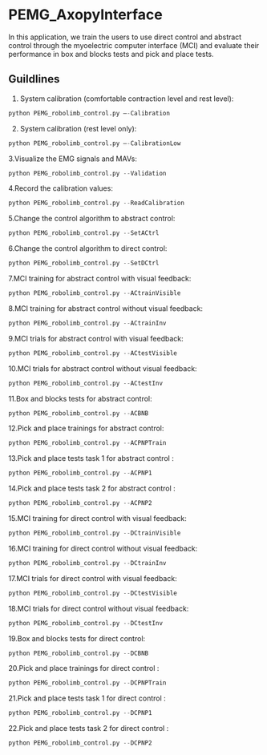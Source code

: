 # PEMG_AxopyInterface

In this application, we train the users to use direct control and abstract control through the myoelectric computer interface (MCI) and evaluate their performance in box and blocks tests and pick and place tests.



## Guildlines
1. System calibration (comfortable contraction level and rest level): 
```python
python PEMG_robolimb_control.py –-Calibration
```
2. System calibration (rest level only): 
```python
python PEMG_robolimb_control.py –-CalibrationLow
```
3.Visualize the EMG signals and MAVs:
```python
python PEMG_robolimb_control.py --Validation
```
4.Record the calibration values:
```python
python PEMG_robolimb_control.py --ReadCalibration
```
5.Change the control algorithm to abstract control:
```python
python PEMG_robolimb_control.py --SetACtrl
```
6.Change the control algorithm to direct control:
```python
python PEMG_robolimb_control.py --SetDCtrl
```
7.MCI training for abstract control with visual feedback:
```python
python PEMG_robolimb_control.py --ACtrainVisible
```
8.MCI training for abstract control without visual feedback:
```python
python PEMG_robolimb_control.py --ACtrainInv
```
9.MCI trials for abstract control with visual feedback:
```python
python PEMG_robolimb_control.py --ACtestVisible
```
10.MCI trials for abstract control without visual feedback:
```python
python PEMG_robolimb_control.py --ACtestInv
```
11.Box and blocks tests for abstract control:
```python
python PEMG_robolimb_control.py --ACBNB
```
12.Pick and place trainings for abstract control:
```python
python PEMG_robolimb_control.py --ACPNPTrain
```
13.Pick and place tests task 1 for abstract control :
```python
python PEMG_robolimb_control.py --ACPNP1
```
14.Pick and place tests task 2 for abstract control :
```python
python PEMG_robolimb_control.py --ACPNP2
```
15.MCI training for direct control with visual feedback:
```python
python PEMG_robolimb_control.py --DCtrainVisible
```
16.MCI training for direct control without visual feedback:
```python
python PEMG_robolimb_control.py --DCtrainInv
```
17.MCI trials for direct control with visual feedback:
```python
python PEMG_robolimb_control.py --DCtestVisible
```
18.MCI trials for direct control without visual feedback:
```python
python PEMG_robolimb_control.py --DCtestInv
```
19.Box and blocks tests for direct control:
```python
python PEMG_robolimb_control.py --DCBNB
```
20.Pick and place trainings for direct control :
```python
python PEMG_robolimb_control.py --DCPNPTrain
```
21.Pick and place tests task 1 for direct control :
```python
python PEMG_robolimb_control.py --DCPNP1
```
22.Pick and place tests task 2 for direct control :
```python
python PEMG_robolimb_control.py --DCPNP2
```



